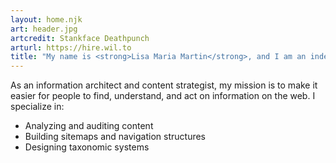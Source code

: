 ```yaml
---
layout: home.njk
art: header.jpg
artcredit: Stankface Deathpunch
arturl: https://hire.wil.to
title: "My name is <strong>Lisa Maria Martin</strong>, and I am an independent consultant, speaker, editor, and writer."
---
```


As an information architect and content strategist, my mission is to make it easier for people to find, understand, and act on information on the web. I specialize in:
* Analyzing and auditing content
* Building sitemaps and navigation structures
* Designing taxonomic systems

